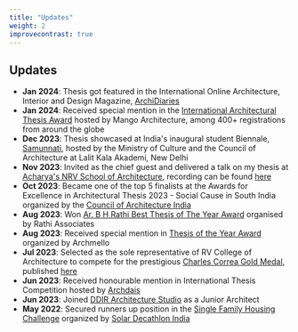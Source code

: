 ```yaml
---
title: "Updates"
weight: 2
improvecontrast: true
---
```


## Updates

* **Jan 2024**: Thesis got featured in the International Online Architecture, Interior and Design Magazine, [ArchiDiaries](https://www.archidiaries.com/academic-projects/uggaha-triggers-of-change-architecture-thesis/)
* **Jan 2024**: Received special mention in the [International Architectural Thesis Award](https://www.mangoarchitecture.com/special-mentions-2023) hosted by Mango Architecture, among 400+ registrations from around the globe
* **Dec 2023**: Thesis showcased at India's inaugural student Biennale, [Samunnati](https://iaadb2023.com/samunnati.html), hosted by the Ministry of Culture and the Council of Architecture at Lalit Kala Akademi, New Delhi
* **Nov 2023**: Invited as the chief guest and delivered a talk on my thesis at [Acharya's NRV School of Architecture](https://www.acharya.ac.in/acharya%27s-nrv-school-of-architecture), recording can be found [here](https://youtu.be/0-NRnhajcaQ)
* **Oct 2023**: Became one of the top 5 finalists at the Awards for Excellence in Architectural Thesis 2023 - Social Cause in South India organized by the [Council of Architecture India](https://www.coa.gov.in/index.php)
* **Aug 2023**: Won [Ar. B H Rathi Best Thesis of The Year Award](https://rvca.edu.in/best-thesis-award/) organised by Rathi Associates
* **Aug 2023**: Received special mention in [Thesis of the Year Award](https://archmello.com/thesis#gallery-214) organized by Archmello 
* **Jul 2023**: Selected as the sole representative of RV College of Architecture to compete for the prestigious [Charles Correa Gold Medal](https://charlescorreafoundation.org/portfolio/charles-correa-gold-medal/), published [here](https://charlescorreafoundation.org/2023/10/04/uggaha-triggers-of-change/)
* **Jun 2023**: Received honourable mention in International Thesis Competition hosted by [Archdais](https://archdais.com/)
* **Jun 2023**: Joined [DDIR Architecture Studio](https://www.ddirarchitecture.com/) as a Junior Architect
* **May 2022**: Secured runners up position in the [Single Family Housing Challenge](https://solardecathlonindia.in/winners-2021-22/#iLightbox[9a1df92c8d75e703392]/0) organized by [Solar Decathlon India](https://solardecathlonindia.in)